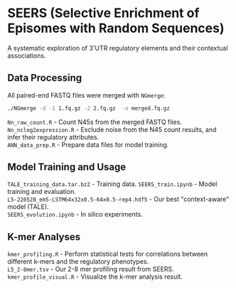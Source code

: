 # SEERS (Selective Enrichment of Episomes with Random Sequences)  
A systematic exploration of 3'UTR regulatory elements and their contextual associations.  

## Data Processing
All paired-end FASTQ files were merged with `NGmerge`:
```sh
./NGmerge -d -1 1.fq.gz -2 2.fq.gz  -o merged.fq.gz
```
`Nn_raw_count.R` - Count N45s from the merged FASTQ files.  
`Nn_nclog2expression.R` - Exclude noise from the N45 count results, and infer their regulatory attributes.  
`ANN_data_prep.R` - Prepare data files for model training.  

## Model Training and Usage
`TALE_training_data.tar.bz2` - Training data.
`SEERS_train.ipynb` - Model training and evaluation.  
`L5-220528_em5-LSTM64x32x0.5-64x0.5-rep4.hdf5` - Our best "context-aware" model (TALE).  
`SEERS_evolution.ipynb` - In silico experiments.  

## K-mer Analyses
`kmer_profiling.R` - Perform statistical tests for correlations between different k-mers and the regulatory phenotypes.  
`L5_2-8mer.tsv` - Our 2-8 mer profiling result from SEERS.  
`kmer_profile_visual.R` - Visualize the k-mer analysis result.  
